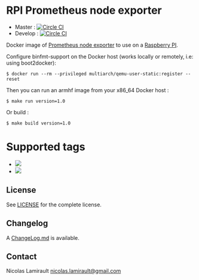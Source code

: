 # RPI Prometheus node exporter

* Master : [![Circle CI](https://circleci.com/gh/zeiot/rpi-node_exporter/tree/master.svg?style=svg)](https://circleci.com/gh/zeiot/rpi-node_exporter/tree/master)
* Develop : [![Circle CI](https://circleci.com/gh/zeiot/rpi-node_exporter/tree/develop.svg?style=svg)](https://circleci.com/gh/zeiot/rpi-node_exporter/tree/develop)

Docker image of [Prometheus node exporter][] to use on a [Raspberry PI][].

Configure binfmt-support on the Docker host (works locally or remotely, i.e: using boot2docker):

    $ docker run --rm --privileged multiarch/qemu-user-static:register --reset

Then you can run an armhf image from your x86_64 Docker host :

    $ make run version=1.0

Or build :

    $ make build version=1.0


# Supported tags

* [![](https://images.microbadger.com/badges/version/zeiot/rpi-node_exporter:0.13.0.svg)](https://microbadger.com/images/zeiot/rpi-node_exporter:0.13.0 "Get your own version badge on microbadger.com")
* [![](https://images.microbadger.com/badges/version/zeiot/rpi-node_exporter:0.12.0.svg)](https://microbadger.com/images/zeiot/rpi-node_exporter:0.12.0 "Get your own version badge on microbadger.com")


## License

See [LICENSE](LICENSE) for the complete license.


## Changelog

A [ChangeLog.md](ChangeLog.md) is available.


## Contact

Nicolas Lamirault <nicolas.lamirault@gmail.com>


[Raspberry PI]: https://www.raspberrypi.org/
[Prometheus node exporter]: https://github.com/prometheus/node_exporter
